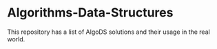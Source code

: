 # Algorithms-Data-Structures
This repository has a list of AlgoDS solutions and their usage in the real world.
